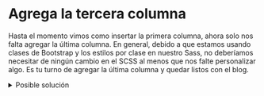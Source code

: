 # Agrega la tercera columna

Hasta el momento vimos como insertar la primera columna, ahora solo nos falta
agregar la última columna. En general, debido a que estamos usando clases de
Bootstrap y los estilos por clase en nuestro Sass, no deberíamos necesitar de
ningún cambio en el SCSS al menos que nos falte personalizar algo. Es tu turno
de agregar la última columna y quedar listos con el blog.

<details>
  <summary>Posible solución</summary>

En este caso, solo fue necesario agrega la misma estructura y clases que
utilizamos en nuestra segunda columna pero con el texto cambiado:

```html{10-38}
<section class="container blog">
  <div class="row">
    <div class="col">
      <!-- Aquí va la columna de descripción -->
    </div>
    <div class="col">
      <!-- Aquí va la segunda columna -->
    </div>
    <div class="col">
      <div class="card">
        <img
          src="https://getmatcha.com/wp-content/uploads/2019/06/arnel-hasanovic-MNd-Rka1o0Q-1049x699.jpg"
          class="card-img-top"
          alt="What Is Licensed Content and How Does It Help Your Business Grow?"
        />
        <div class="card-body">
          <h5 class="card-title">
            What Is Licensed Content and How Does It Help Your Business Grow?
          </h5>
          <p class="metadata">
            <strong class="category">Performance Blogging </strong>
            <strong class="read-time">• 6 mins read</strong>
          </p>
          <p class="card-text">
            TL;DR: Licensed content, sometimes called syndicated content, is
            content produced by a professional publisher that can be legally
            licensed for...
            <span class="read-more">+ <a>Read More</a></span>
          </p>
          <div class="author d-flex align-items-center">
            <img
              src="https://secure.gravatar.com/avatar/c2f0381c76fae0875a4c15deb4e0a2f8?s=96&d=retro&r=g"
              alt="Rob Glover"
            />
            <p>Rob Glover</p>
          </div>
        </div>
      </div>
    </div>
  </div>
</section>
```

Resultando en algo como:

![Estructura de blog con 3 columnas completas](../assets/blog-3-columns.png)

</details>
